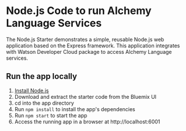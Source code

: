 # Node.js Code to run Alchemy Language Services

The Node.js Starter demonstrates a simple, reusable Node.js web application based on the Express framework. This application integrates with Watson Developer
Cloud package to access Alchemy Language services.

## Run the app locally

1. [Install Node.js][]
2. Download and extract the starter code from the Bluemix UI
3. cd into the app directory
4. Run `npm install` to install the app's dependencies
5. Run `npm start` to start the app
6. Access the running app in a browser at http://localhost:6001

[Install Node.js]: https://nodejs.org/en/download/

